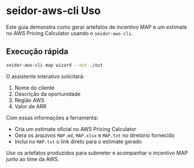 # seidor-aws-cli Uso

Este guia demonstra como gerar artefatos de incentivo MAP e um estimate no AWS Pricing Calculator usando o `seidor-aws-cli`.

## Execução rápida

```bash
seidor-aws-cli map wizard --out ./out
```

O assistente interativo solicitará:

1. Nome do cliente
2. Descrição da oportunidade
3. Região AWS
4. Valor de ARR

Com essas informações a ferramenta:

- Cria um estimate oficial no AWS Pricing Calculator
- Gera os arquivos `MAP.md`, `MAP.xlsx` e `MAP.txt` no diretório fornecido
- Inclui no `MAP.txt` o link direto para o estimate gerado

Use os artefatos produzidos para submeter e acompanhar o incentivo MAP junto ao time da AWS.

